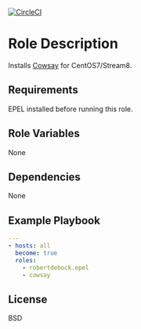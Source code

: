 [![CircleCI](https://circleci.com/gh/ansible-roles-mamono210/cowsay/tree/main.svg?style=svg)](https://circleci.com/gh/ansible-roles-mamono210/cowsay/tree/main)

Role Description
=========

Installs [Cowsay](https://github.com/tnalpgge/rank-amateur-cowsay) for CentOS7/Stream8.

Requirements
------------

EPEL installed before running this role.

Role Variables
--------------

None

Dependencies
------------

None

Example Playbook
----------------

```YAML
---
- hosts: all
  become: true
  roles:
    - robertdebock.epel
    - cowsay
```

License
-------

BSD
